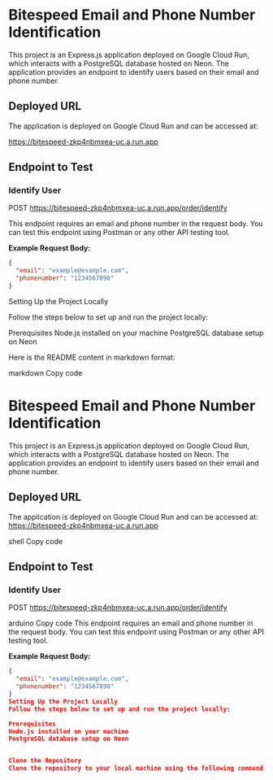 # Bitespeed Email and Phone Number Identification

This project is an Express.js application deployed on Google Cloud Run, which interacts with a PostgreSQL database hosted on Neon. The application provides an endpoint to identify users based on their email and phone number.

## Deployed URL

The application is deployed on Google Cloud Run and can be accessed at:

https://bitespeed-zkp4nbmxea-uc.a.run.app

## Endpoint to Test

### Identify User

POST https://bitespeed-zkp4nbmxea-uc.a.run.app/order/identify

This endpoint requires an email and phone number in the request body. You can test this endpoint using Postman or any other API testing tool.

**Example Request Body:**

```json
{
  "email": "example@example.com",
  "phonenumber": "1234567890"
}
```

Setting Up the Project Locally

Follow the steps below to set up and run the project locally:

Prerequisites
Node.js installed on your machine
PostgreSQL database setup on Neon

Here is the README content in markdown format:

markdown
Copy code

# Bitespeed Email and Phone Number Identification

This project is an Express.js application deployed on Google Cloud Run, which interacts with a PostgreSQL database hosted on Neon. The application provides an endpoint to identify users based on their email and phone number.

## Deployed URL

The application is deployed on Google Cloud Run and can be accessed at:
https://bitespeed-zkp4nbmxea-uc.a.run.app

shell
Copy code

## Endpoint to Test

### Identify User

POST https://bitespeed-zkp4nbmxea-uc.a.run.app/order/identify

arduino
Copy code
This endpoint requires an email and phone number in the request body. You can test this endpoint using Postman or any other API testing tool.

**Example Request Body:**

```json
{
  "email": "example@example.com",
  "phonenumber": "1234567890"
}
Setting Up the Project Locally
Follow the steps below to set up and run the project locally:

Prerequisites
Node.js installed on your machine
PostgreSQL database setup on Neon


Clone the Repository
Clone the repository to your local machine using the following command:

```
